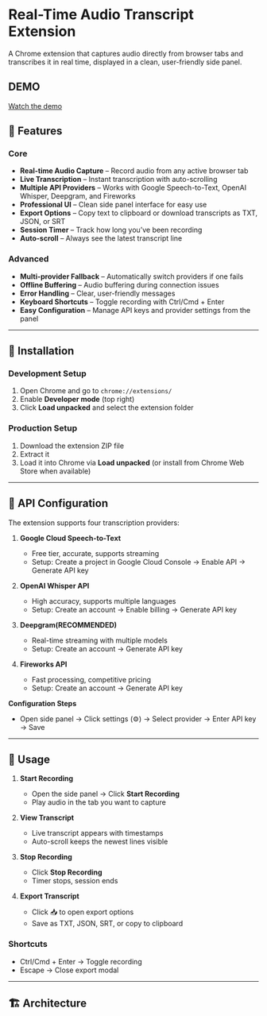 # Real-Time Audio Transcript Extension

A Chrome extension that captures audio directly from browser tabs and transcribes it in real time, displayed in a clean, user-friendly side panel.

## DEMO
[Watch the demo](demo/transify-demo.mp4)

## 🎯 Features

### Core

- **Real-time Audio Capture** – Record audio from any active browser tab
- **Live Transcription** – Instant transcription with auto-scrolling
- **Multiple API Providers** – Works with Google Speech-to-Text, OpenAI Whisper, Deepgram, and Fireworks
- **Professional UI** – Clean side panel interface for easy use
- **Export Options** – Copy text to clipboard or download transcripts as TXT, JSON, or SRT
- **Session Timer** – Track how long you’ve been recording
- **Auto-scroll** – Always see the latest transcript line

### Advanced

- **Multi-provider Fallback** – Automatically switch providers if one fails
- **Offline Buffering** – Audio buffering during connection issues
- **Error Handling** – Clear, user-friendly messages
- **Keyboard Shortcuts** – Toggle recording with Ctrl/Cmd + Enter
- **Easy Configuration** – Manage API keys and provider settings from the panel

---

## 🚀 Installation

### Development Setup

1. Open Chrome and go to `chrome://extensions/`
2. Enable **Developer mode** (top right)
3. Click **Load unpacked** and select the extension folder

### Production Setup

1. Download the extension ZIP file
2. Extract it
3. Load it into Chrome via **Load unpacked** (or install from Chrome Web Store when available)

---

## 🔧 API Configuration

The extension supports four transcription providers:

1. **Google Cloud Speech-to-Text**

   - Free tier, accurate, supports streaming
   - Setup: Create a project in Google Cloud Console → Enable API → Generate API key

2. **OpenAI Whisper API**

   - High accuracy, supports multiple languages
   - Setup: Create an account → Enable billing → Generate API key

3. **Deepgram(RECOMMENDED)**

   - Real-time streaming with multiple models
   - Setup: Create an account → Generate API key

4. **Fireworks API**
   - Fast processing, competitive pricing
   - Setup: Create an account → Generate API key

**Configuration Steps**

- Open side panel → Click settings (⚙️) → Select provider → Enter API key → Save

---

## 📖 Usage

1. **Start Recording**

   - Open the side panel → Click **Start Recording**
   - Play audio in the tab you want to capture

2. **View Transcript**

   - Live transcript appears with timestamps
   - Auto-scroll keeps the newest lines visible

3. **Stop Recording**

   - Click **Stop Recording**
   - Timer stops, session ends

4. **Export Transcript**
   - Click 📥 to open export options
   - Save as TXT, JSON, SRT, or copy to clipboard

### Shortcuts

- Ctrl/Cmd + Enter → Toggle recording
- Escape → Close export modal

---

## 🏗️ Architecture
